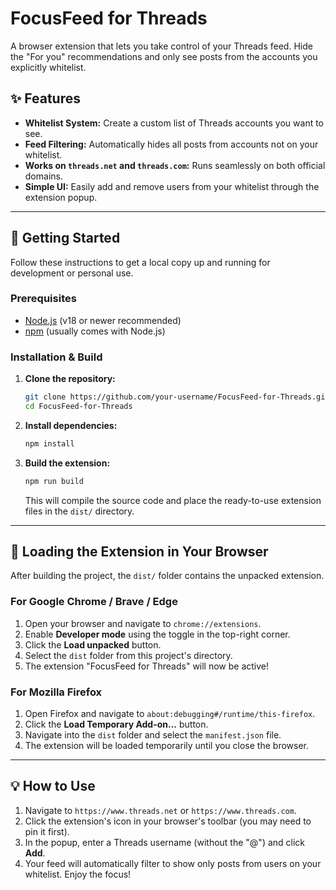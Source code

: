 # FocusFeed for Threads

A browser extension that lets you take control of your Threads feed. Hide the "For you" recommendations and only see posts from the accounts you explicitly whitelist.

## ✨ Features

- **Whitelist System:** Create a custom list of Threads accounts you want to see.
- **Feed Filtering:** Automatically hides all posts from accounts not on your whitelist.
- **Works on `threads.net` and `threads.com`:** Runs seamlessly on both official domains.
- **Simple UI:** Easily add and remove users from your whitelist through the extension popup.

---

## 🚀 Getting Started

Follow these instructions to get a local copy up and running for development or personal use.

### Prerequisites

- [Node.js](https://nodejs.org/) (v18 or newer recommended)
- [npm](https://www.npmjs.com/) (usually comes with Node.js)

### Installation & Build

1.  **Clone the repository:**
    ```sh
    git clone https://github.com/your-username/FocusFeed-for-Threads.git
    cd FocusFeed-for-Threads
    ```

2.  **Install dependencies:**
    ```sh
    npm install
    ```

3.  **Build the extension:**
    ```sh
    npm run build
    ```
    This will compile the source code and place the ready-to-use extension files in the `dist/` directory.

---

## 🔧 Loading the Extension in Your Browser

After building the project, the `dist/` folder contains the unpacked extension.

### For Google Chrome / Brave / Edge

1.  Open your browser and navigate to `chrome://extensions`.
2.  Enable **Developer mode** using the toggle in the top-right corner.
3.  Click the **Load unpacked** button.
4.  Select the `dist` folder from this project's directory.
5.  The extension "FocusFeed for Threads" will now be active!

### For Mozilla Firefox

1.  Open Firefox and navigate to `about:debugging#/runtime/this-firefox`.
2.  Click the **Load Temporary Add-on...** button.
3.  Navigate into the `dist` folder and select the `manifest.json` file.
4.  The extension will be loaded temporarily until you close the browser.

---

## 💡 How to Use

1.  Navigate to `https://www.threads.net` or `https://www.threads.com`.
2.  Click the extension's icon in your browser's toolbar (you may need to pin it first).
3.  In the popup, enter a Threads username (without the "@") and click **Add**.
4.  Your feed will automatically filter to show only posts from users on your whitelist. Enjoy the focus!
